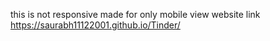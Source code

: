 this is not responsive made for only mobile view
website link https://saurabh11122001.github.io/Tinder/

